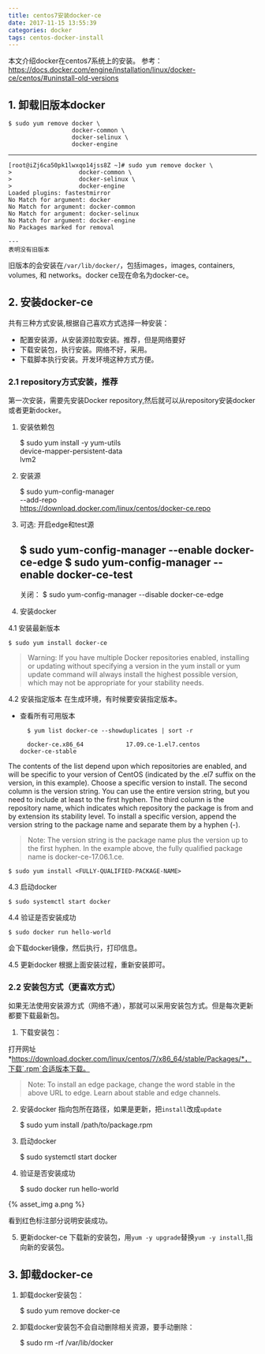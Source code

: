 ```yaml
---
title: centos7安装docker-ce
date: 2017-11-15 13:55:39
categories: docker
tags: centos-docker-install
---
```


本文介绍docker在centos7系统上的安装。
参考：https://docs.docker.com/engine/installation/linux/docker-ce/centos/#uninstall-old-versions

## 1. 卸载旧版本docker

    $ sudo yum remove docker \
                      docker-common \
                      docker-selinux \
                      docker-engine

---
    [root@iZj6ca50pk1lwxqo14jss8Z ~]# sudo yum remove docker \
    >                   docker-common \
    >                   docker-selinux \
    >                   docker-engine
    Loaded plugins: fastestmirror
    No Match for argument: docker
    No Match for argument: docker-common
    No Match for argument: docker-selinux
    No Match for argument: docker-engine
    No Packages marked for removal
    
    ---
    表明没有旧版本
    
旧版本的会安装在`/var/lib/docker/`，包括images，images, containers, volumes, 和 networks。docker ce现在命名为docker-ce。
 
## 2. 安装docker-ce

共有三种方式安装,根据自己喜欢方式选择一种安装：
- 配置安装源，从安装源拉取安装。推荐，但是网络要好
- 下载安装包，执行安装。网络不好，采用。
- 下载脚本执行安装。开发环境这种方式方便。

### 2.1 repository方式安装，推荐
第一次安装，需要先安装Docker repository,然后就可以从repository安装docker或者更新docker。
1. 安装依赖包


    $ sudo yum install -y yum-utils \
      device-mapper-persistent-data \
      lvm2


2. 安装源
        
        
    $ sudo yum-config-manager \
        --add-repo \
        https://download.docker.com/linux/centos/docker-ce.repo                   
                      
3. 可选: 开启edge和test源


    $ sudo yum-config-manager --enable docker-ce-edge
    $ sudo yum-config-manager --enable docker-ce-test                     
    -----
    关闭：
    $ sudo yum-config-manager --disable docker-ce-edge    
    
4. 安装docker

4.1 安装最新版本

    $ sudo yum install docker-ce
    
> Warning: If you have multiple Docker repositories enabled, installing or updating without specifying a version in the yum install or yum update command will always install the highest possible version, which may not be appropriate for your stability needs.

4.2 安装指定版本
在生成环境，有时候要安装指定版本。

- 查看所有可用版本

        $ yum list docker-ce --showduplicates | sort -r
        
        docker-ce.x86_64            17.09.ce-1.el7.centos             docker-ce-stable                     
        
The contents of the list depend upon which repositories are enabled, and will be specific to your version of CentOS (indicated by the .el7 suffix on the version, in this example). Choose a specific version to install. The second column is the version string. You can use the entire version string, but you need to include at least to the first hyphen. The third column is the repository name, which indicates which repository the package is from and by extension its stability level. To install a specific version, append the version string to the package name and separate them by a hyphen (-).
> Note: The version string is the package name plus the version up to the first hyphen. In the example above, the fully qualified package name is docker-ce-17.06.1.ce.

    $ sudo yum install <FULLY-QUALIFIED-PACKAGE-NAME>
    
4.3 启动docker                 
    
    $ sudo systemctl start docker                      

4.4 验证是否安装成功

    $ sudo docker run hello-world
    
会下载docker镜像，然后执行，打印信息。

4.5 更新docker
根据上面安装过程，重新安装即可。

### 2.2 安装包方式（更喜欢方式）

如果无法使用安装源方式（网络不通），那就可以采用安装包方式。但是每次更新都要下载最新包。

1. 下载安装包：

打开网址 *https://download.docker.com/linux/centos/7/x86_64/stable/Packages/*，下载`.rpm`合适版本下载。

> Note: To install an edge package, change the word stable in the above URL to edge. Learn about stable and edge channels.

2. 安装docker
指向包所在路径，如果是更新，把`install`改成`update`


    $ sudo yum install /path/to/package.rpm
      
      
3. 启动docker

    $ sudo systemctl start docker
    
4. 验证是否安装成功

    $ sudo docker run hello-world
    
{% asset_img a.png %}

看到红色标注部分说明安装成功。    
    
5. 更新docker-ce
下载新的安装包，用`yum -y upgrade`替换`yum -y install`,指向新的安装包。    

## 3. 卸载docker-ce

1. 卸载docker安装包：


    $ sudo yum remove docker-ce
    
2. 卸载docker安装包不会自动删除相关资源，要手动删除：


    $ sudo rm -rf /var/lib/docker
                                      